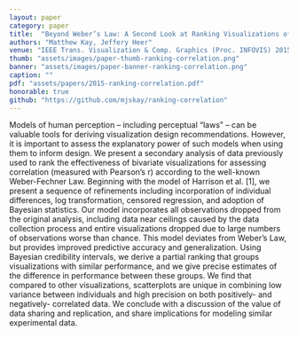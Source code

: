 ```yaml
---
layout: paper
category: paper
title:  "Beyond Weber’s Law: A Second Look at Ranking Visualizations of Correlation"
authors: "Matthew Kay, Jeffery Heer"
venue: "IEEE Trans. Visualization & Comp. Graphics (Proc. INFOVIS) 2015"
thumb: "assets/images/paper-thumb-ranking-correlation.png"
banner: "assets/images/paper-banner-ranking-correlation.png"
caption: ""
pdf: "assets/papers/2015-ranking-correlation.pdf"
honorable: true
github: "https://github.com/mjskay/ranking-correlation"
---
```


<!-- abstract -->
Models of human perception – including perceptual “laws” – can be valuable tools for deriving visualization design recommendations. However, it is important to assess the explanatory power of such models when using them to inform design. We present a secondary analysis of data previously used to rank the effectiveness of bivariate visualizations for assessing correlation (measured with Pearson’s r) according to the well-known Weber-Fechner Law. Beginning with the model of Harrison et al. [1], we present a sequence of refinements including incorporation of individual differences, log transformation, censored regression, and adoption of Bayesian statistics. Our model incorporates all observations dropped from the original analysis, including data near ceilings caused by the data collection process and entire visualizations dropped due to large numbers of observations worse than chance. This model deviates from Weber’s Law, but provides improved predictive accuracy and generalization. Using Bayesian credibility intervals, we derive a partial ranking that groups visualizations with similar performance, and we give precise estimates of the difference in performance between these groups. We find that compared to other visualizations, scatterplots are unique in combining low variance between individuals and high precision on both positively- and negatively- correlated data. We conclude with a discussion of the value of data sharing and replication, and share implications for modeling similar experimental data.
